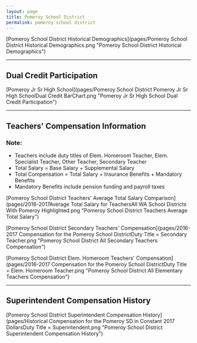 ```yaml
---
layout: page
title: Pomeroy School District
permalink: pomeroy school district
---
```



[Pomeroy School District Historical Demographics](pages/Pomeroy School District Historical Demographics.png "Pomeroy School District Historical Demographics")

___

## Dual Credit Participation

[Pomeroy Jr Sr High School](pages/Pomeroy School District Pomeroy Jr Sr High SchoolDual Credit BarChart.png "Pomeroy Jr Sr High School Dual Credit Participation")


___

## Teachers' Compensation Information
### Note:
- Teachers include duty titles of Elem. Homeroom Teacher, Elem. Specialist Teacher, Other Teacher, Secondary Teacher
- Total Salary = Base Salary + Supplemental Salary
- Total Compensation = Total Salary + Insurance Benefits + Mandatory Benefits
- Mandatory Benefits include pension funding and payroll taxes

[Pomeroy School District Teachers' Average Total Salary Comparison](pages/2016-2017Average Total Salary for TeachersAll WA School Districts With Pomeroy Highlighted.png "Pomeroy School District Teachers Average Total Salary")

[Pomeroy School District Secondary Teachers' Compensation](pages/2016-2017 Compensation for the Pomeroy School DistrictDuty Title = Secondary Teacher.png "Pomeroy School District All Secondary Teachers Compensation")

[Pomeroy School District Elem. Homeroom Teachers' Compensation](pages/2016-2017 Compensation for the Pomeroy School DistrictDuty Title = Elem. Homeroom Teacher.png "Pomeroy School District All Elementary Teachers Compensation")


___

## Superintendent Compensation History

[Pomeroy School District Superintendent Compensation History](pages/Historical Compensation for the Pomeroy SD in Constant 2017 DollarsDuty Title = Superintendent.png "Pomeroy School District Superintendent Compensation History")


